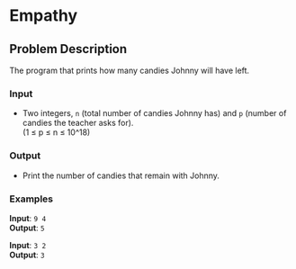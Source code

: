 # Empathy

## Problem Description

The program that prints how many candies Johnny will have left.

### Input

- Two integers, `n` (total number of candies Johnny has) and `p` (number of candies the teacher asks for).  
  (1 ≤ p ≤ n ≤ 10^18)

### Output

- Print the number of candies that remain with Johnny.

### Examples

**Input**: `9 4`  
**Output**: `5`

**Input**: `3 2`  
**Output**: `3`

